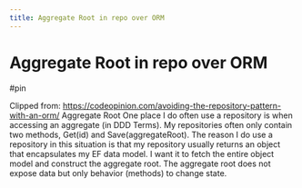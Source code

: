 ```yaml
---
title: Aggregate Root in repo over ORM
---
```


# Aggregate Root in repo over ORM

#pin

Clipped from: https://codeopinion.com/avoiding-the-repository-pattern-with-an-orm/
Aggregate Root
One place I do often use a repository is when accessing an aggregate (in DDD Terms). My repositories often only contain two methods, Get(id) and Save(aggregateRoot).
The reason I do use a repository in this situation is that my repository usually returns an object that encapsulates my EF data model. I want it to fetch the entire object model and construct the aggregate root. The aggregate root does not expose data but only behavior (methods) to change state. 
